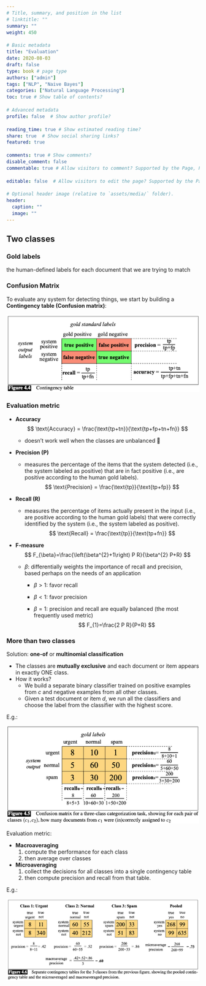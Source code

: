 ```yaml
---
# Title, summary, and position in the list
# linktitle: ""
summary: ""
weight: 450

# Basic metadata
title: "Evaluation"
date: 2020-08-03
draft: false
type: book # page type
authors: ["admin"]
tags: ["NLP", "Naive Bayes"]
categories: ["Natural Language Processing"]
toc: true # Show table of contents?

# Advanced metadata
profile: false  # Show author profile?

reading_time: true # Show estimated reading time?
share: true  # Show social sharing links?
featured: true

comments: true # Show comments?
disable_comment: false
commentable: true # Allow visitors to comment? Supported by the Page, Post, and Docs content types.

editable: false  # Allow visitors to edit the page? Supported by the Page, Post, and Docs content types.

# Optional header image (relative to `assets/media/` folder).
header:
  caption: ""
  image: ""
---
```


## Two classes

### **Gold labels**

the human-defined labels for each document that we are trying to match

### Confusion Matrix

To evaluate any system for detecting things, we start by building a **Contingency table (Confusion matrix)**:

<img src="https://raw.githubusercontent.com/EckoTan0804/upic-repo/master/uPic/截屏2020-06-14%2013.42.20.png" alt="截屏2020-06-14 13.42.20" style="zoom:80%;" />

### Evaluation metric

- **Accuracy**
  $$
  \text{Accuracy} = \frac{\text{tp+tn}}{\text{tp+fp+tn+fn}}
  $$

  - doesn’t work well when the classes are unbalanced 🤪

- **Precision (P)**

  - measures the percentage of the items that the system detected (i.e., the system labeled as positive) that are in fact positive (i.e., are positive according to the human gold labels).
    $$
    \text{Precision} = \frac{\text{tp}}{\text{tp+fp}}
    $$

- **Recall (R)**

  - measures the percentage of items actually present in the input (i.e., are positive according to the human gold labels) that were correctly identified by the system (i.e., the system labeled as positive).
    $$
    \text{Recall} = \frac{\text{tp}}{\text{tp+fn}}
    $$

- **F-measure**
  $$
  F_{\beta}=\frac{\left(\beta^{2}+1\right) P R}{\beta^{2} P+R}
  $$

  - $\beta$: differentially weights the importance of recall and precision, based perhaps on the needs of an application

    - $\beta > 1$: favor recall

    - $\beta < 1$: favor precision

    - $\beta = 1$: precision and recall are equally balanced (the most frequently used metric)
      $$
      F_{1}=\frac{2 P R}{P+R}
      $$

### More than two classes

Solution: **one-of** or **multinomial classification**

- The classes are **mutually exclusive** and each document or item appears in exactly ONE class.
- How it works?
  - We build a separate binary classifier trained on positive examples from $c$ and negative examples from all other classes. 
  - Given a test document or item $d$, we run all the classifiers and choose the label from the classifier with the highest score.

E.g.:

<img src="https://raw.githubusercontent.com/EckoTan0804/upic-repo/master/uPic/截屏2020-06-14%2013.58.26.png" alt="截屏2020-06-14 13.58.26" style="zoom: 120%;" />

Evaluation metric:

- **Macroaveraging**
  1. compute the performance for each class
  2. then average over classes
- **Microaveraging**
  1. collect the decisions for all classes into a single contingency table
  2. then compute precision and recall from that table.

E.g.: 

<img src="https://raw.githubusercontent.com/EckoTan0804/upic-repo/master/uPic/截屏2020-06-14 14.00.23.png" alt="截屏2020-06-14 14.00.23" style="zoom:150%;" />

